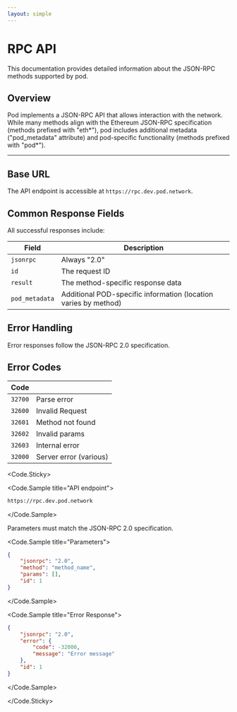 ```yaml
---
layout: simple
---
```


<script>
    import {Code} from '$lib';
</script>

<div>

# RPC API

This documentation provides detailed information about the JSON-RPC methods supported by pod.

## Overview

Pod implements a JSON-RPC API that allows interaction with the network. While many methods align with the Ethereum JSON-RPC specification (methods prefixed with "eth*"), pod includes additional metadata ("pod_metadata" attribute) and pod-specific functionality (methods prefixed with "pod*").

</div>

<div></div>

---

<div>

## Base URL

The API endpoint is accessible at `https://rpc.dev.pod.network`.

## Common Response Fields

All successful responses include:

| Field          | Description                                                     |
| -------------- | --------------------------------------------------------------- |
| `jsonrpc`      | Always "2.0"                                                    |
| `id`           | The request ID                                                  |
| `result`       | The method-specific response data                               |
| `pod_metadata` | Additional POD-specific information (location varies by method) |

## Error Handling

Error responses follow the JSON-RPC 2.0 specification.

## Error Codes

| Code    |                        |
| ------- | ---------------------- |
| `32700` | Parse error            |
| `32600` | Invalid Request        |
| `32601` | Method not found       |
| `32602` | Invalid params         |
| `32603` | Internal error         |
| `32000` | Server error (various) |

</div>

<div>

<Code.Sticky>

<Code.Sample title="API endpoint">

```bash
https://rpc.dev.pod.network
```

</Code.Sample>

Parameters must match the JSON-RPC 2.0 specification.

<Code.Sample title="Parameters">

```json
{
	"jsonrpc": "2.0",
	"method": "method_name",
	"params": [],
	"id": 1
}
```

</Code.Sample>

<Code.Sample title="Error Response">

```json
{
	"jsonrpc": "2.0",
	"error": {
		"code": -32000,
		"message": "Error message"
	},
	"id": 1
}
```

</Code.Sample>

</Code.Sticky>

</div>
